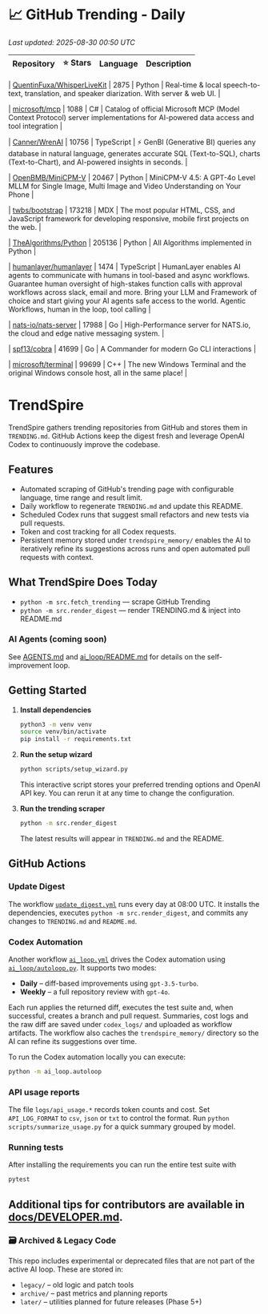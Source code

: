 <!-- TRENDING_START -->
# 📈 GitHub Trending - Daily

_Last updated: 2025-08-30 00:50 UTC_

| Repository | ⭐ Stars | Language | Description |
|------------|--------:|----------|-------------|

| [QuentinFuxa/WhisperLiveKit](https://github.com/QuentinFuxa/WhisperLiveKit) | 2875 | Python | Real-time & local speech-to-text, translation, and speaker diarization. With server & web UI. |

| [microsoft/mcp](https://github.com/microsoft/mcp) | 1088 | C# | Catalog of official Microsoft MCP (Model Context Protocol) server implementations for AI-powered data access and tool integration |

| [Canner/WrenAI](https://github.com/Canner/WrenAI) | 10756 | TypeScript | ⚡️ GenBI (Generative BI) queries any database in natural language, generates accurate SQL (Text-to-SQL), charts (Text-to-Chart), and AI-powered insights in seconds. |

| [OpenBMB/MiniCPM-V](https://github.com/OpenBMB/MiniCPM-V) | 20467 | Python | MiniCPM-V 4.5: A GPT-4o Level MLLM for Single Image, Multi Image and Video Understanding on Your Phone |

| [twbs/bootstrap](https://github.com/twbs/bootstrap) | 173218 | MDX | The most popular HTML, CSS, and JavaScript framework for developing responsive, mobile first projects on the web. |

| [TheAlgorithms/Python](https://github.com/TheAlgorithms/Python) | 205136 | Python | All Algorithms implemented in Python |

| [humanlayer/humanlayer](https://github.com/humanlayer/humanlayer) | 1474 | TypeScript | HumanLayer enables AI agents to communicate with humans in tool-based and async workflows. Guarantee human oversight of high-stakes function calls with approval workflows across slack, email and more. Bring your LLM and Framework of choice and start giving your AI agents safe access to the world. Agentic Workflows, human in the loop, tool calling |

| [nats-io/nats-server](https://github.com/nats-io/nats-server) | 17988 | Go | High-Performance server for NATS.io, the cloud and edge native messaging system. |

| [spf13/cobra](https://github.com/spf13/cobra) | 41699 | Go | A Commander for modern Go CLI interactions |

| [microsoft/terminal](https://github.com/microsoft/terminal) | 99699 | C++ | The new Windows Terminal and the original Windows console host, all in the same place! |
<!-- TRENDING_END -->

# TrendSpire

TrendSpire gathers trending repositories from GitHub and stores them in `TRENDING.md`. GitHub Actions keep the digest fresh and leverage OpenAI Codex to continuously improve the codebase.

## Features

- Automated scraping of GitHub's trending page with configurable language, time range and result limit.
- Daily workflow to regenerate `TRENDING.md` and update this README.
- Scheduled Codex runs that suggest small refactors and new tests via pull requests.
- Token and cost tracking for all Codex requests.
- Persistent memory stored under `trendspire_memory/` enables the AI to
  iteratively refine its suggestions across runs and open automated pull
  requests with context.

## What TrendSpire Does Today

- `python -m src.fetch_trending` — scrape GitHub Trending
- `python -m src.render_digest` — render TRENDING.md & inject into README.md

### AI Agents (coming soon)
See [AGENTS.md](./AGENTS.md) and [ai_loop/README.md](./ai_loop/README.md) for details on the self-improvement loop.

## Getting Started

1. **Install dependencies**
   ```bash
   python3 -m venv venv
   source venv/bin/activate
   pip install -r requirements.txt
   ```

2. **Run the setup wizard**
   ```bash
   python scripts/setup_wizard.py
   ```
   This interactive script stores your preferred trending options and OpenAI API key.
   You can rerun it at any time to change the configuration.

3. **Run the trending scraper**
   ```bash
   python -m src.render_digest
   ```
   The latest results will appear in `TRENDING.md` and the README.


## GitHub Actions

### Update Digest

The workflow [`update_digest.yml`](.github/workflows/update_digest.yml) runs every day at 08:00 UTC. It installs the dependencies, executes `python -m src.render_digest`, and commits any changes to `TRENDING.md` and `README.md`.

### Codex Automation

Another workflow [`ai_loop.yml`](.github/workflows/ai_loop.yml) drives the Codex automation using [`ai_loop/autoloop.py`](ai_loop/autoloop.py). It supports two modes:

- **Daily** – diff-based improvements using `gpt-3.5-turbo`.
- **Weekly** – a full repository review with `gpt-4o`.

Each run applies the returned diff, executes the test suite and, when successful, creates a branch and pull request. Summaries, cost logs and the raw diff are saved under `codex_logs/` and uploaded as workflow artifacts. The workflow also caches the `trendspire_memory/` directory so the AI can refine its suggestions over time.

To run the Codex automation locally you can execute:

```bash
python -m ai_loop.autoloop
```

### API usage reports

The file `logs/api_usage.*` records token counts and cost. Set `API_LOG_FORMAT`
to `csv`, `json` or `txt` to control the format. Run `python
scripts/summarize_usage.py` for a quick summary grouped by model.

### Running tests

After installing the requirements you can run the entire test suite with

```bash
pytest
```

Additional tips for contributors are available in
[docs/DEVELOPER.md](docs/DEVELOPER.md).
---

### 🗃 Archived & Legacy Code

This repo includes experimental or deprecated files that are not part of the active AI loop. These are stored in:

- `legacy/` – old logic and patch tools
- `archive/` – past metrics and planning reports
- `later/` – utilities planned for future releases (Phase 5+)
